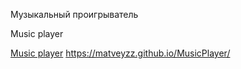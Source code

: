 Музыкальный проигрыватель

Music player

[Music player](![image](https://github.com/user-attachments/assets/df42eb79-9bdf-44ab-94b9-e62be6c020bb))
https://matveyzz.github.io/MusicPlayer/
